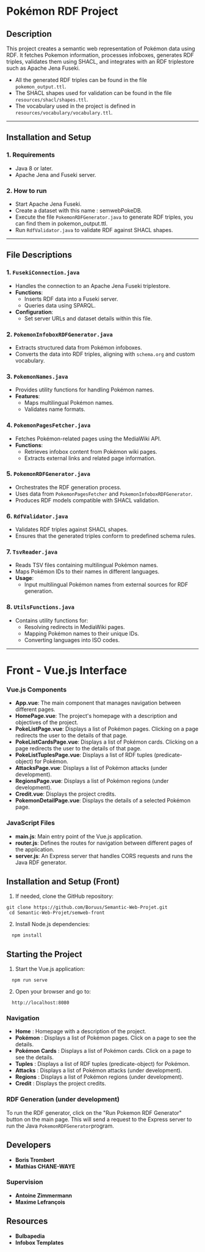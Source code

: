 # Pokémon RDF Project

## Description
This project creates a semantic web representation of Pokémon data using RDF. It fetches Pokemon information, processes infoboxes, generates RDF triples, validates them using SHACL, and integrates with an RDF triplestore such as Apache Jena Fuseki.

- All the generated RDF triples can be found in the file `pokemon_output.ttl`.
- The SHACL shapes used for validation can be found in the file `resources/shacl/shapes.ttl`.
- The vocabulary used in the project is defined in `resources/vocabulary/vocabulary.ttl`.

---

## Installation and Setup

### 1. **Requirements**
- Java 8 or later.
- Apache Jena and Fuseki server.

### 2. **How to run**
- Start Apache Jena Fuseki.
- Create a dataset with this name : semwebPokeDB.
- Execute the file `PokemonRDFGenerator.java` to generate RDF triples, you can find them in pokemon_output.ttl.
- Run `RdfValidator.java` to validate RDF against SHACL shapes.

---

## File Descriptions

### 1. `FusekiConnection.java`
- Handles the connection to an Apache Jena Fuseki triplestore.
- **Functions**:
  - Inserts RDF data into a Fuseki server.
  - Queries data using SPARQL.
- **Configuration**:
  - Set server URLs and dataset details within this file.

### 2. `PokemonInfoboxRDFGenerator.java`
- Extracts structured data from Pokémon infoboxes.
- Converts the data into RDF triples, aligning with `schema.org` and custom vocabulary.

### 3. `PokemonNames.java`
- Provides utility functions for handling Pokémon names.
- **Features**:
  - Maps multilingual Pokémon names.
  - Validates name formats.

### 4. `PokemonPagesFetcher.java`
- Fetches Pokémon-related pages using the MediaWiki API.
- **Functions**:
  - Retrieves infobox content from Pokémon wiki pages.
  - Extracts external links and related page information.

### 5. `PokemonRDFGenerator.java`
- Orchestrates the RDF generation process.
- Uses data from `PokemonPagesFetcher` and `PokemonInfoboxRDFGenerator`.
- Produces RDF models compatible with SHACL validation.

### 6. `RdfValidator.java`
- Validates RDF triples against SHACL shapes.
- Ensures that the generated triples conform to predefined schema rules.

### 7. `TsvReader.java`
- Reads TSV files containing multilingual Pokémon names.
- Maps Pokémon IDs to their names in different languages.
- **Usage**:
  - Input multilingual Pokémon names from external sources for RDF generation.

### 8. `UtilsFunctions.java`
- Contains utility functions for:
  - Resolving redirects in MediaWiki pages.
  - Mapping Pokémon names to their unique IDs.
  - Converting languages into ISO codes.

---


# Front - Vue.js Interface

### Vue.js Components

- **App.vue**: The main component that manages navigation between different pages.
- **HomePage.vue**: The project's homepage with a description and objectives of the project.
- **PokeListPage.vue**: Displays a list of Pokémon pages. Clicking on a page redirects the user to the details of that page.
- **PokeListCardsPage.vue**: Displays a list of Pokémon cards. Clicking on a page redirects the user to the details of that page.
- **PokeListTuplesPage.vue**: Displays a list of RDF tuples (predicate-object) for Pokémon.
- **AttacksPage.vue**: Displays a list of Pokémon attacks (under development).
- **RegionsPage.vue**: Displays a list of Pokémon regions (under development).
- **Credit.vue**: Displays the project credits.
- **PokemonDetailPage.vue**: Displays the details of a selected Pokémon page.

### JavaScript Files

- **main.js**: Main entry point of the Vue.js application.
- **router.js**: Defines the routes for navigation between different pages of the application.
- **server.js**: An Express server that handles CORS requests and runs the Java RDF generator.

## Installation and Setup (Front)

1. If needed, clone the GitHub repository:
  ```
  git clone https://github.com/Boruus/Semantic-Web-Projet.git
   cd Semantic-Web-Projet/semweb-front
  ```

2. Install Node.js dependencies:
  ```
    npm install
  ```
## Starting the Project

1. Start the Vue.js application:
  ```
    npm run serve
  ```
2. Open your browser and go to:
  ```
    http://localhost:8080
  ```

### Navigation

- **Home** : Homepage with a description of the project.
- **Pokémon** : Displays a list of Pokémon pages. Click on a page to see the details.
- **Pokémon Cards** : Displays a list of Pokémon cards. Click on a page to see the details.
- **Tuples** : Displays a list of RDF tuples (predicate-object) for Pokémon.
- **Attacks** : Displays a list of Pokémon attacks (under development).
- **Regions** : Displays a list of Pokémon regions (under development).
- **Credit** : Displays the project credits.

### RDF Generation (under development)

To run the RDF generator, click on the "Run Pokemon RDF Generator" button on the main page. This will send a request to the Express server to run the Java `PokemonRDFGenerator`program.

## Developers

- **Boris Trombert**
- **Mathias CHANE-WAYE**

### Supervision

- **Antoine Zimmermann**
- **Maxime Lefrançois**

## Resources

- **Bulbapedia**
- **Infobox Templates**

